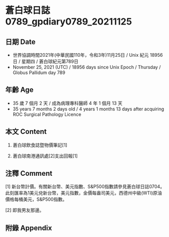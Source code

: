 [_metadata_:encoding]: - "utf-8"
[_metadata_:language]: - "zh-Hant-TW"
[_metadata_:fileformat]: - "markdown"
[_metadata_:MIME_type]: - "text/plain"
[_metadata_:markdown_version]: - "commonmark version 0.30"
[_metadata_:markdown_spec]: - "https://spec.commonmark.org/0.30/"

# 蒼白球日誌0789_gpdiary0789_20211125 #

## 日期 Date ##

* 世界協調時間2021年(中華民國110年，令和3年)11月25日 / Unix 紀元 18956 日 / 星期四 / 蒼白球紀元第789日
* November 25, 2021 (UTC) / 18956 days since Unix Epoch / Thursday / Globus Pallidum day 789

## 年齡 Age ##

* 35 歲 7 個月 2 天 / 成為病理專科醫師 4 年 1 個月 13 天
* 35 years 7 months 2 days old / 4 years 1 months 13 days after acquiring ROC Surgical Pathology Licence

## 本文 Content ##

1. 蒼白球飲食誌暨物價筆記[1]

    
2. 蒼白球南港通訊處[2]支出回報[1]

    

## 注釋 Comment ##

[1] 新台幣計價。有關新台幣、美元指數、S&P500指數請參見蒼白球日誌0704。此刻匯率為1美元兌新台幣，美元指數，金價每盎司美元，西德州中級(WTI)原油價格每桶美元，S&P500指數。


[2] 即我男友那邊。



## 附錄 Appendix ##

